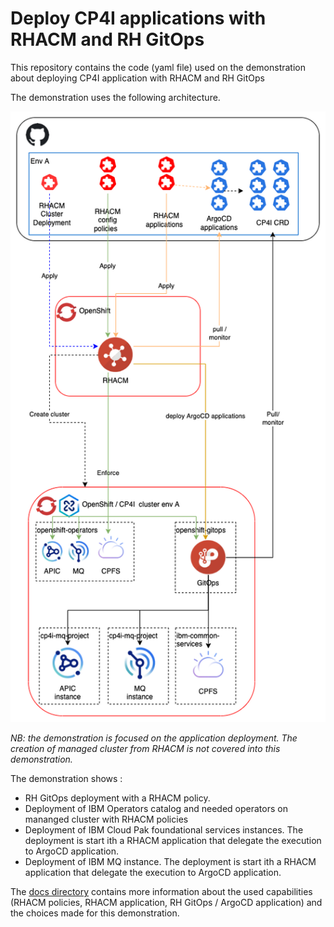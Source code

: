# Deploy CP4I applications with RHACM and RH GitOps

This repository contains the code (yaml file) used on the demonstration about deploying CP4I application with RHACM and RH GitOps

The demonstration uses the following architecture. 

![architecture diagram](./docs/img/architecture.png)

*NB: the demonstration is focused on the application deployment. The creation of managed cluster from RHACM is not covered into this demonstration.*  

The demonstration shows :
* RH GitOps deployment with a RHACM policy.
* Deployment of IBM Operators catalog and needed operators on mananged cluster with RHACM policies
* Deployment of IBM Cloud Pak foundational services instances. The deployment is start ith a RHACM application that delegate the execution to ArgoCD application.
* Deployment of IBM MQ instance. The deployment is start ith a RHACM application that delegate the execution to ArgoCD application.

The [docs directory](./docs) contains more information about the used capabilities (RHACM policies, RHACM application, RH GitOps / ArgoCD application) and the choices made for this demonstration. 